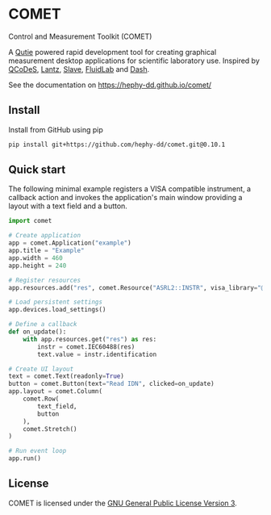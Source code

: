 # COMET

Control and Measurement Toolkit (COMET)

A [Qutie](https://github.com/arnobaer/qutie) powered rapid development
tool for creating graphical measurement desktop applications for scientific
laboratory use. Inspired by
[QCoDeS](https://github.com/QCoDeS/Qcodes),
[Lantz](https://github.com/LabPy/lantz),
[Slave](https://github.com/p3trus/slave),
[FluidLab](https://github.com/fluiddyn/fluidlab) and
[Dash](https://github.com/plotly/dash).

See the documentation on https://hephy-dd.github.io/comet/

## Install

Install from GitHub using pip

```bash
pip install git+https://github.com/hephy-dd/comet.git@0.10.1
```

## Quick start

The following minimal example registers a VISA compatible instrument, a callback
action and invokes the application's main window providing a layout with a text
field and a button.

```python
import comet

# Create application
app = comet.Application("example")
app.title = "Example"
app.width = 460
app.height = 240

# Register resources
app.resources.add("res", comet.Resource("ASRL2::INSTR", visa_library="@sim"))

# Load persistent settings
app.devices.load_settings()

# Define a callback
def on_update():
    with app.resources.get("res") as res:
        instr = comet.IEC60488(res)
        text.value = instr.identification

# Create UI layout
text = comet.Text(readonly=True)
button = comet.Button(text="Read IDN", clicked=on_update)
app.layout = comet.Column(
    comet.Row(
        text_field,
        button
    ),
    comet.Stretch()
)

# Run event loop
app.run()
```

## License

COMET is licensed under the [GNU General Public License Version 3](https://github.com/hephy-dd/comet/tree/master/LICENSE).
